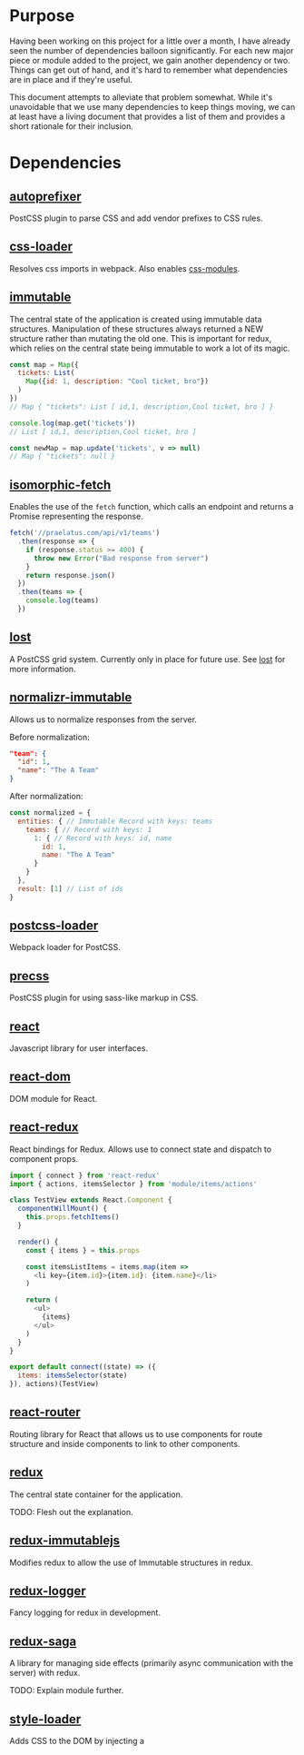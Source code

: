 # Purpose

Having been working on this project for a little over a month, I have already seen the number of dependencies balloon significantly. For each new major piece or module added to the project, we gain another dependency or two. Things can get out of hand, and it's hard to remember what dependencies are in place and if they're useful.

This document attempts to alleviate that problem somewhat. While it's unavoidable that we use many dependencies to keep things moving, we can at least have a living document that provides a list of them and provides a short rationale for their inclusion.

# Dependencies

## [autoprefixer](https://github.com/postcss/autoprefixer)

PostCSS plugin to parse CSS and add vendor prefixes to CSS rules.

## [css-loader](https://github.com/webpack/css-loader)

Resolves css imports in webpack. Also enables [css-modules](http://github.com/css-modules/css-modules).

## [immutable](https://github.com/facebook/immutable-js)

The central state of the application is created using immutable data structures. Manipulation of these structures always returned a NEW structure rather than mutating the old one. This is important for redux, which relies on the central state being immutable to work a lot of its magic.

```javascript
const map = Map({
  tickets: List(
    Map({id: 1, description: "Cool ticket, bro"})
  )
})
// Map { "tickets": List [ id,1, description,Cool ticket, bro ] }

console.log(map.get('tickets'))
// List [ id,1, description,Cool ticket, bro ]

const newMap = map.update('tickets', v => null)
// Map { "tickets": null }
```

## [isomorphic-fetch](https://github.com/matthew-andrews/isomorphic-fetch)

Enables the use of the `fetch` function, which calls an endpoint and returns a Promise representing the response.

```javascript
fetch('//praelatus.com/api/v1/teams')
  .then(response => {
    if (response.status >= 400) {
      throw new Error("Bad response from server")
    }
    return response.json()
  })
  .then(teams => {
    console.log(teams)
  })
```

## [lost](https://github.com/peterramsing/lost)

A PostCSS grid system. Currently only in place for future use. See [lost](https://github.com/peterramsing/lost) for more information.

## [normalizr-immutable](https://github.com/mschipperheyn/normalizr-immutable)

Allows us to normalize responses from the server. 

Before normalization:

```json
"team": {
  "id": 1,
  "name": "The A Team"
}
```

After normalization:

```javascript
const normalized = {
  entities: { // Immutable Record with keys: teams
    teams: { // Record with keys: 1
      1: { // Record with keys: id, name
        id: 1,
        name: "The A Team"
      }
    }
  },
  result: [1] // List of ids
}
```

## [postcss-loader](https://github.com/postcss/postcss-loader)

Webpack loader for PostCSS.

## [precss](https://github.com/jonathantneal/precss)

PostCSS plugin for using sass-like markup in CSS.

## [react](https://github.com/facebook/react)

Javascript library for user interfaces.

## [react-dom](https://github.com/facebook/react)

DOM module for React.

## [react-redux](https://github.com/reactjs/react-redux)

React bindings for Redux. Allows use to connect state and dispatch to component props.

```javascript
import { connect } from 'react-redux'
import { actions, itemsSelector } from 'module/items/actions'

class TestView extends React.Component {
  componentWillMount() {
    this.props.fetchItems()
  }

  render() {
    const { items } = this.props

    const itemsListItems = items.map(item =>
      <li key={item.id}>{item.id}: {item.name}</li>
    )

    return (
      <ul>
        {items}
      </ul>
    )
  }
}

export default connect((state) => ({
  items: itemsSelector(state)
}), actions)(TestView)
```

## [react-router](https://github.com/ReactTraining/react-router)

Routing library for React that allows us to use <Route /> components for route structure and <Link /> inside components to link to other components.

## [redux](https://github.com/reactjs/redux)

The central state container for the application.

TODO: Flesh out the explanation.

## [redux-immutablejs](https://github.com/indexiatech/redux-immutablejs)

Modifies redux to allow the use of Immutable structures in redux.

## [redux-logger](https://github.com/evgenyrodionov/redux-logger)

Fancy logging for redux in development.

## [redux-saga](https://github.com/yelouafi/redux-saga)

A library for managing side effects (primarily async communication with the server) with redux. 

TODO: Explain module further.

## [style-loader](https://github.com/webpack/style-loader)

Adds CSS to the DOM by injecting a <style> tag via webpack.
